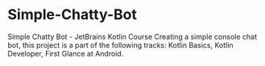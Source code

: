 # Simple-Chatty-Bot
Simple Chatty Bot - JetBrains Kotlin Course
Creating a simple console chat bot, this project is a part of the following tracks:
Kotlin Basics, Kotlin Developer, First Glance at Android.
